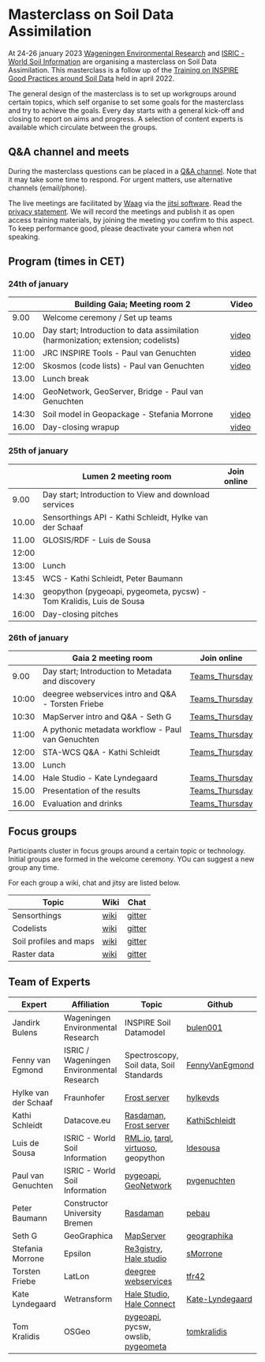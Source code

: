 # Masterclass on Soil Data Assimilation

At 24-26 january 2023 [Wageningen Environmental Research](https://www.wur.nl/en/research-results/research-institutes/environmental-research.htm) and
[ISRIC - World Soil Information](https://www.isric.org) are organising a masterclass on Soil Data Assimilation. This masterclass is a follow up of 
the [Training on INSPIRE Good Practices around Soil Data](./edition-2022.md) held in april 2022.

The general design of the masterclass is to set up workgroups around certain topics, which self organise to set some goals for the masterclass and try to achieve the goals.
Every day starts with a general kick-off and closing to report on aims and progress. A selection of content experts is available which circulate between the groups.

## Q&A channel and meets

During the masterclass questions can be placed in a [Q&A channel](https://gitter.im/ejpsoil/soildata-assimilation-guidance). Note that it may take some time to respond. For urgent matters, use alternative channels (email/phone).

The live meetings are facilitated by [Waag](https://waag.org) via the [jitsi software](https://github.com/jitsi). Read the [privacy statement](https://waag-org.translate.goog/nl/article/privacy-statement-meetwaagorg-jitsi/?_x_tr_sl=en&_x_tr_tl=de&_x_tr_hl=en&_x_tr_pto=wapp). We will record the meetings and publish it as open access training materials, by joining the meeting you confirm to this aspect. To keep performance good, please deactivate your camera when not speaking.

## Program (times in CET)

### 24th of january

|  | Building Gaia; Meeting room 2 | Video | 
| --- | --- | --- |
| 9.00 | Welcome ceremony / Set up teams |  |
| 10.00 | Day start; Introduction to data assimilation (harmonization; extension; codelists) | [video](https://wur.yuja.com/V/Video?v=430847&node=1937918&a=83533229&autoplay=1) | 
| 11:00 | JRC INSPIRE Tools - Paul van Genuchten | [video](https://wur.yuja.com/V/Video?v=430878&node=1938063&a=187273784&autoplay=1) |
| 12:00 | Skosmos (code lists) - Paul van Genuchten | [video](https://wur.yuja.com/V/Video?v=430881&node=1938074&a=143339043&autoplay=1) | 
| 13.00 | Lunch break |  |
| 14:00 | GeoNetwork, GeoServer, Bridge - Paul van Genuchten |  | 
| 14:30 | Soil model in Geopackage - Stefania Morrone  | [video](https://wur.yuja.com/V/Video?v=430869&node=1938006&a=184498297&autoplay=1) | 
| 16.00 | Day-closing wrapup | [video](https://wur.yuja.com/V/Video?v=430850&node=1937930&a=156608566&autoplay=1) |
 
### 25th of january

| | Lumen 2 meeting room | Join online | 
| --- | --- | --- |
| 9.00 | Day start; Introduction to View and download services | | 
| 10.00 | Sensorthings API - Kathi Schleidt, Hylke van der Schaaf | | 
| 11.00 | GLOSIS/RDF - Luis de Sousa |  | 
| 12:00 | | |
| 13:00 | Lunch | |
| 13:45 | WCS - Kathi Schleidt, Peter Baumann | |
| 14:30 | geopython (pygeoapi, pygeometa, pycsw) - Tom Kralidis, Luis de Sousa |   | 
| 16:00 | Day-closing pitches |  | 

### 26th of january
         
| | Gaia 2 meeting room | Join online | 
| --- | --- | ---|
| 9.00 | Day start; Introduction to Metadata and discovery | [Teams_Thursday](https://teams.microsoft.com/l/meetup-join/19%3ameeting_NzBlZTZmMDYtYzJmMC00Y2JmLWI3YzItYjQyYzQ5MmQ0NjZj%40thread.v2/0?context=%7b%22Tid%22%3a%2227d137e5-761f-4dc1-af88-d26430abb18f%22%2c%22Oid%22%3a%224af21b12-8edb-458f-8178-fc83b6e0aa47%22%7d) | 
| 10:00 | deegree webservices intro and Q&A - Torsten Friebe | [Teams_Thursday](https://teams.microsoft.com/l/meetup-join/19%3ameeting_NzBlZTZmMDYtYzJmMC00Y2JmLWI3YzItYjQyYzQ5MmQ0NjZj%40thread.v2/0?context=%7b%22Tid%22%3a%2227d137e5-761f-4dc1-af88-d26430abb18f%22%2c%22Oid%22%3a%224af21b12-8edb-458f-8178-fc83b6e0aa47%22%7d) | 
| 10:30 | MapServer intro and Q&A - Seth G | [Teams_Thursday](https://teams.microsoft.com/l/meetup-join/19%3ameeting_NzBlZTZmMDYtYzJmMC00Y2JmLWI3YzItYjQyYzQ5MmQ0NjZj%40thread.v2/0?context=%7b%22Tid%22%3a%2227d137e5-761f-4dc1-af88-d26430abb18f%22%2c%22Oid%22%3a%224af21b12-8edb-458f-8178-fc83b6e0aa47%22%7d) | 
| 11:00 | A pythonic metadata workflow - Paul van Genuchten | [Teams_Thursday](https://teams.microsoft.com/l/meetup-join/19%3ameeting_NzBlZTZmMDYtYzJmMC00Y2JmLWI3YzItYjQyYzQ5MmQ0NjZj%40thread.v2/0?context=%7b%22Tid%22%3a%2227d137e5-761f-4dc1-af88-d26430abb18f%22%2c%22Oid%22%3a%224af21b12-8edb-458f-8178-fc83b6e0aa47%22%7d)  |
| 12:00 | STA-WCS Q&A - Kathi Schleidt | [Teams_Thursday](https://teams.microsoft.com/l/meetup-join/19%3ameeting_NzBlZTZmMDYtYzJmMC00Y2JmLWI3YzItYjQyYzQ5MmQ0NjZj%40thread.v2/0?context=%7b%22Tid%22%3a%2227d137e5-761f-4dc1-af88-d26430abb18f%22%2c%22Oid%22%3a%224af21b12-8edb-458f-8178-fc83b6e0aa47%22%7d)| 
| 13.00 | Lunch | |
| 14.00 | Hale Studio - Kate Lyndegaard | [Teams_Thursday](https://teams.microsoft.com/l/meetup-join/19%3ameeting_NzBlZTZmMDYtYzJmMC00Y2JmLWI3YzItYjQyYzQ5MmQ0NjZj%40thread.v2/0?context=%7b%22Tid%22%3a%2227d137e5-761f-4dc1-af88-d26430abb18f%22%2c%22Oid%22%3a%224af21b12-8edb-458f-8178-fc83b6e0aa47%22%7d) | 
| 15.00 | Presentation of the results | [Teams_Thursday](https://teams.microsoft.com/l/meetup-join/19%3ameeting_NzBlZTZmMDYtYzJmMC00Y2JmLWI3YzItYjQyYzQ5MmQ0NjZj%40thread.v2/0?context=%7b%22Tid%22%3a%2227d137e5-761f-4dc1-af88-d26430abb18f%22%2c%22Oid%22%3a%224af21b12-8edb-458f-8178-fc83b6e0aa47%22%7d) | 
| 16.00 | Evaluation and drinks | [Teams_Thursday](https://teams.microsoft.com/l/meetup-join/19%3ameeting_NzBlZTZmMDYtYzJmMC00Y2JmLWI3YzItYjQyYzQ5MmQ0NjZj%40thread.v2/0?context=%7b%22Tid%22%3a%2227d137e5-761f-4dc1-af88-d26430abb18f%22%2c%22Oid%22%3a%224af21b12-8edb-458f-8178-fc83b6e0aa47%22%7d) | 


## Focus groups

Participants cluster in focus groups around a certain topic or technology. Initial groups are formed in the welcome ceremony. YOu can suggest a new group any time.

For each group a wiki, chat and jitsy are listed below.

| Topic | Wiki | Chat |  
| --- | --- | --- | 
| Sensorthings | [wiki](https://docs.google.com/document/d/10Rpu7v1uBkv7gBb2UdxPeOkbxLWS5gJc4Q8kMhr2tKA/edit?usp=sharing) | [gitter](https://gitter.im/ejpsoil/sensorthings) |  
| Codelists | [wiki](https://docs.google.com/document/d/1HKiA3FXkyHqy9AZxrI7hcm6KSnP-_HZaLst5stujX1o/edit?usp=sharing) | [gitter](https://gitter.im/ejpsoil/code-lists) |
| Soil profiles and maps | [wiki](https://docs.google.com/document/d/1o2L1EUMihuQEYVOkOhwi5ADUfTKdnwFhqdeTsXIJW7I/edit?usp=sharing) | [gitter](https://gitter.im/ejpsoil/soil-profiles) |
| Raster data | [wiki](https://docs.google.com/document/d/1CktRieKSCVcUxw3WYZQLV7EHk32EkmNBJNxGMT80thg/edit?usp=sharing) | [gitter](https://gitter.im/ejpsoil/raster-data) |


## Team of Experts

| Expert | Affiliation | Topic | Github |
| ---|  --- | --- | --- |
| Jandirk Bulens | Wageningen Environmental Research | INSPIRE Soil Datamodel | [bulen001](https://github.com/bulen001) |
| Fenny van Egmond | ISRIC / Wageningen Environmental Research | Spectroscopy, Soil data, Soil Standards | [FennyVanEgmond](https://github.com/FennyVanEgmond) | 
| Hylke van der Schaaf | Fraunhofer | [Frost server](../cookbook/frost-server.md) | [hylkevds](https://github.com/hylkevds) | 
| Kathi Schleidt | Datacove.eu | [Rasdaman](../cookbook/rasdaman.md), [Frost server](../cookbook/frost-server.md) | [KathiSchleidt](https://github.com/KathiSchleidt)
| Luis de Sousa | ISRIC - World Soil Information | [RML.io](../cookbook/rml.md), [tarql](../cookbook/tarql.md), [virtuoso](../cookbook/virtuoso.md), geopython | [ldesousa](https://github.com/ldesousa) |
| Paul van Genuchten | ISRIC - World Soil Information | [pygeoapi](../cookbook/pygeoapi.md), [GeoNetwork](../cookbook/geonetwork.md) |  [pvgenuchten](https://github.com/pvgenuchten) |
| Peter Baumann | Constructor University Bremen | [Rasdaman](../cookbook/rasdaman.md) | [pebau](https://github.com/pebau) |
| Seth G | GeoGraphica | [MapServer](../cookbook/mapserver.md) | [geographika](https://github.com/geographika) |
| Stefania Morrone | Epsilon | [Re3gistry](../cookbook/re3gistry.md), [Hale studio](../cookbook/hale-studio.md) | [sMorrone](https://github.com/sMorrone) |
| Torsten Friebe | LatLon | [deegree webservices](../cookbook/deegree.md) | [tfr42](https://github.com/tfr42) |
| Kate Lyndegaard | Wetransform | [Hale Studio](../cookbook/hale-studio.md), [Hale Connect](../cookbook/hale-connect.md) | [Kate-Lyndegaard](https://github.com/Kate-Lyndegaard) |
| Tom Kralidis | OSGeo | [pygeoapi](../cookbook/pygeoapi.md), pycsw, owslib, [pygeometa](../cookbook/pygeometa.md) | [tomkralidis](https://github.com/tomkralidis) |


